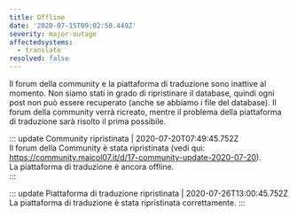 ```yaml
---
title: Offline  
date: '2020-07-15T09:02:50.449Z'  
severity: major-outage
affectedsystems:
  - translate
resolved: false
---
```

Il forum della community e la piattaforma di traduzione sono inattive al
momento. Non siamo stati in grado di ripristinare il database, quindi
ogni post non può essere recuperato (anche se abbiamo i file del
database). Il forum della community verrà ricreato, mentre il problema
della piattaforma di traduzione sarà risolto il prima possibile.

::: update Community ripristinata | 2020-07-20T07:49:45.752Z  
Il forum della Community è stata ripristinata (vedi qui:
https://community.maicol07.it/d/17-community-update-2020-07-20).  
La piattaforma di traduzione è ancora offline.  
:::

::: update Piattaforma di traduzione ripristinata | 2020-07-26T13:00:45.752Z  
La piattaforma di traduzione è stata ripristinata correttamente.
:::

<!--- language code: it -->
